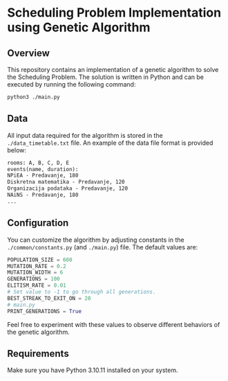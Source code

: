 # Scheduling Problem Implementation using Genetic Algorithm
## Overview
This repository contains an implementation of a genetic algorithm to solve the Scheduling Problem. The solution is written in Python and can be executed by running the following command:

```bash
python3 ./main.py
```
## Data
All input data required for the algorithm is stored in the ```./data_timetable.txt``` file.
An example of the data file format is provided below:
```txt
rooms: A, B, C, D, E
events(name, duration):
NPiEA - Predavanje, 180
Diskretna matematika - Predavanje, 120
Organizacija podataka - Predavanje, 120
NAiNS - Predavanje, 180
...
```

## Configuration
You can customize the algorithm by adjusting constants in the ```./common/constants.py``` (and ```./main.py```) file. 
The default values are:
```python
POPULATION_SIZE = 600
MUTATION_RATE = 0.2
MUTATION_WIDTH = 6
GENERATIONS = 100
ELITISM_RATE = 0.01
# Set value to -1 to go through all generations.
BEST_STREAK_TO_EXIT_ON = 20
# main.py
PRINT_GENERATIONS = True
```
Feel free to experiment with these values to observe different behaviors of the genetic algorithm.

## Requirements
Make sure you have Python 3.10.11 installed on your system.